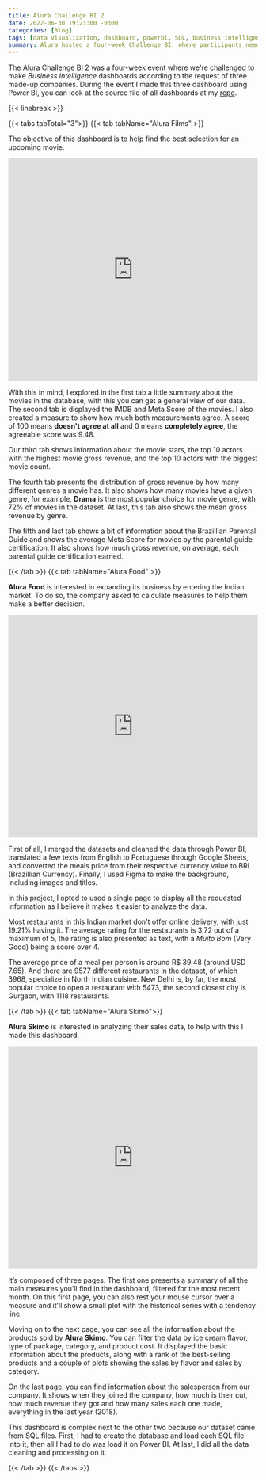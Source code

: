 ```yaml
---
title: Alura Challenge BI 2
date: 2022-06-30 19:23:00 -0300
categories: [Blog]
tags: [data visualization, dashboard, powerbi, SQL, business intelligence]
summary: Alura hosted a four-week Challenge BI, where participants needed to make 3 dashboards
---
```


The Alura Challenge BI 2 was a four-week event where we're challenged to make _Business Intelligence_ dashboards according to the request of three made-up companies. During the event I made this three dashboard using Power BI, you can look at the source file of all dashboards at my [repo](https://github.com/devmedeiros/Alura-Challenge-BI-2).

{{< linebreak >}}

{{< tabs tabTotal="3">}}
{{< tab tabName="Alura Films" >}}

<p>The objective of this dashboard is to help find the best selection for an upcoming movie.</p>

<iframe title="Relatório Alura Films" width="100%" height="450" src="https://app.powerbi.com/view?r=eyJrIjoiZTllNjE2ZTQtNjdkMy00OGI4LTllNTAtM2RhNGE2YWU4YmZlIiwidCI6IjI2ZjA4NzIyLTFjOWUtNGVkZS1iN2VkLThhMmI3N2ZmM2Q5YyJ9&pageName=ReportSection11c983afd307f2fa2f9a" frameborder="0" allowFullScreen="true"></iframe>

<p>With this in mind, I explored in the first tab a little summary about the movies in the database, with this you can get a general view of our data. The second tab is displayed the IMDB and Meta Score of the movies. I also created a measure to show how much both measurements agree. A score of 100 means <strong>doesn't agree at all</strong> and 0 means <strong>completely agree</strong>, the agreeable score was 9.48.</p>
<p>Our third tab shows information about the movie stars, the top 10 actors with the highest movie gross revenue, and the top 10 actors with the biggest movie count.</p>
<p>The fourth tab presents the distribution of gross revenue by how many different genres a movie has. It also shows how many movies have a given genre, for example, <strong>Drama</strong> is the most popular choice for movie genre, with 72% of movies in the dataset. At last, this tab also shows the mean gross revenue by genre.</p>
<p>The fifth and last tab shows a bit of information about the Brazillian Parental Guide and shows the average Meta Score for movies by the parental guide certification. It also shows how much gross revenue, on average, each parental guide certification earned.</p>

{{< /tab >}}
{{< tab tabName="Alura Food" >}}

<p><strong>Alura Food</strong> is interested in expanding its business by entering the Indian market. To do so, the company asked to calculate measures to help them make a better decision.</p>

<iframe title="Relatório Alura Food" width="100%" height="450" src="https://app.powerbi.com/view?r=eyJrIjoiNGEzMTQzMGYtNzFhNC00YjcyLThiMDMtMGE2YTMzMDRhODFiIiwidCI6IjI2ZjA4NzIyLTFjOWUtNGVkZS1iN2VkLThhMmI3N2ZmM2Q5YyJ9&pageName=ReportSection" frameborder="0" allowFullScreen="true"></iframe>

<p>First of all, I merged the datasets and cleaned the data through Power BI, translated a few texts from English to Portuguese through Google Sheets, and converted the meals price from their respective currency value to BRL (Brazillian Currency). Finally, I used Figma to make the background, including images and titles.</p>
<p>In this project, I opted to used a single page to display all the requested information as I believe it makes it easier to analyze the data.</p>
<p>Most restaurants in this Indian market don't offer online delivery, with just 19.21% having it. The average rating for the restaurants is 3.72 out of a maximum of 5, the rating is also presented as text, with a <em>Muito Bom</em> (Very Good) being a score over 4.</p>
<p>The average price of a meal per person is around R$ 39.48 (around USD 7.65). And there are 9577 different restaurants in the dataset, of which 3968, specialize in North Indian cuisine. New Delhi is, by far, the most popular choice to open a restaurant with 5473, the second closest city is Gurgaon, with 1118 restaurants.</p>

{{< /tab >}}
{{< tab tabName="Alura Skimó">}}

<p><strong>Alura Skimo</strong> is interested in analyzing their sales data, to help with this I made this dashboard.</p>

<iframe title="Relatório Alura Skimo" width="100%" height="450" src="https://app.powerbi.com/view?r=eyJrIjoiNTllYjJmODItYzQxNC00ZmEzLTk5ZGMtZDgzNzY2NDM2ZGMxIiwidCI6IjI2ZjA4NzIyLTFjOWUtNGVkZS1iN2VkLThhMmI3N2ZmM2Q5YyJ9" frameborder="0" allowFullScreen="true"></iframe>

<p>It’s composed of three pages. The first one presents a summary of all the main measures you’ll find in the dashboard, filtered for the most recent month. On this first page, you can also rest your mouse cursor over a measure and it’ll show a small plot with the historical series with a tendency line.</p>
<p>Moving on to the next page, you can see all the information about the products sold by <strong>Alura Skimo</strong>. You can filter the data by ice cream flavor, type of package, category, and product cost. It displayed the basic information about the products, along with a rank of the best-selling products and a couple of plots showing the sales by flavor and sales by category.</p>
<p>On the last page, you can find information about the salesperson from our company. It shows when they joined the company, how much is their cut, how much revenue they got and how many sales each one made, everything in the last year (2018).</p>
<p>This dashboard is complex next to the other two because our dataset came from SQL files. First, I had to create the database and load each SQL file into it, then all I had to do was load it on Power BI. At last, I did all the data cleaning and processing on it.</p>

{{< /tab >}}
{{< /tabs >}}